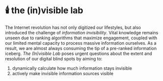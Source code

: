 # 🕯️ the (in)visible lab

The Internet revolution has not only digitized our lifestyles, but also introduced the challenge of _information invisibility_. Vital knowledge remains unseen due to ranking algorithms that maximize engagement, coupled with our limited mental capacity to process massive information ourselves. As a result, we are almost always consuming the tip of a pre-ranked information iceberg. _The (In)visible Lab_ poses urgent questions about the extent and resolution of our digital blind spots by aiming to:
             
1.  dynamically calculate how much information stays invisible
2.  actively make invisible information sources visible

